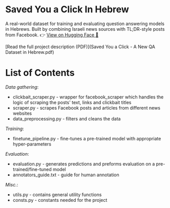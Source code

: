 # Saved You a Click In Hebrew

A real-world dataset for training and evaluating question answering models in Hebrews.
Built by combining Israeli news sources with TL;DR-style posts from Facebook.
👉 [View on Hugging Face 🤗](https://huggingface.co/datasets/daria-lioub/heb_amlk_for_QA)

[Read the full project description (PDF)](Saved You a Click - A New QA Dataset in Hebrew.pdf)


# List of Contents

_Data gathering_:
* clickbait_scraper.py - wrapper for facebook_scraper which handles the logic of scraping the posts' text, links and clickbait titles
* scraper.py - scrapes Facebook posts and articles from different news websites
* data_preprocessing.py - filters and cleans the data

_Training_:
* finetune_pipeline.py - fine-tunes a pre-trained model with appropriate hyper-parameters

_Evaluation_:
* evaluation.py - generates predictions and preforms evaluation on a pre-trained/fine-tuned model 
* annotators_guide.txt - guide for human annotation

_Misc._:
* utils.py - contains general utility functions
* consts.py - constants needed for the project

